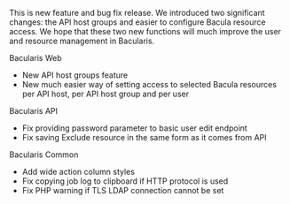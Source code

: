 
This is new feature and bug fix release. We introduced two significant changes:
the API host groups and easier to configure Bacula resource access. We hope
that these two new functions will much improve the user and resource management
in Bacularis.

Bacularis Web
 - New API host groups feature
 - New much easier way of setting access to selected Bacula resources per API host,
   per API host group and per user

Bacularis API
 - Fix providing password parameter to basic user edit endpoint
 - Fix saving Exclude resource in the same form as it comes from API

Bacularis Common
 - Add wide action column styles
 - Fix copying job log to clipboard if HTTP protocol is used
 - Fix PHP warning if TLS LDAP connection cannot be set
